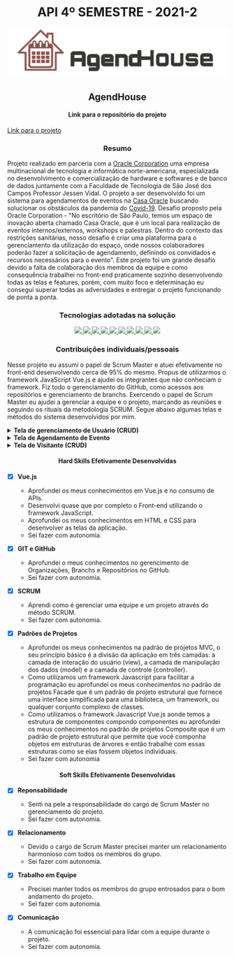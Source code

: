 <h1 align="center">API 4º SEMESTRE - 2021-2</h1>

<p align="center"> <img src="imagens/logo_agendhouse.png" alt="AgendHouse" class="center" width=600/> </p>

<h2 align="center">
AgendHouse
</h2>

<h4 align="center">
Link para o repositório do projeto
</h4>

[Link para o projeto](https://github.com/TairikJohnny/API-4-SEMESTRE)

<h3 align="center">
Resumo
</h3>

Projeto realizado em parceria com a [Oracle Corporation](https://www.oracle.com/br/) uma empresa multinacional de tecnologia e informática norte-americana, especializada no desenvolvimento e comercialização de hardware e softwares e de banco de dados juntamente com a Faculdade de Tecnologia de São José dos Campos Professor Jessen Vidal. O projeto a ser desenvolvido foi um sistema para agendamentos de eventos na [Casa Oracle](https://blogs.oracle.com/oracle-brasil/casa-oracle-abre-as-portas-para-a-inovacao-em-sao-paulo) buscando solucionar os obstáculos da pandemia do [Covid-19](https://covid.saude.gov.br/). Desafio proposto pela Oracle Corporation - "No escritório de São Paulo, temos um espaço de inovação aberta chamado Casa Oracle, que é um local para realização de eventos internos/externos, workshops e palestras. Dentro do contexto das restrições sanitárias, nosso desafio é criar uma plataforma para o gerenciamento da utilização do espaço, onde nossos colaboradores poderão fazer a solicitação de agendamento, definindo os convidados e recursos necessários para o evento". Este projeto foi um grande desafio devido a falta de colaboração dos membros da equipe e como consequência trabalhei no front-end praticamente sozinho desenvolvendo todas as telas e features, porém, com muito foco e determinação eu consegui superar todas as adversidades e entregar o projeto funcionando de ponta a ponta.

<h3 align="center">Tecnologias adotadas na solução</h3>

<div align="center">

<a href="https://vuejs.org/">
  <img src="https://img.shields.io/static/v1?label=Vue.js&message=Front-End&color=4FC08D&style=for-the-badge&logo=Vue.js"/>
</a>
<a href="https://www.javascript.com/">
  <img src="https://img.shields.io/static/v1?label=JavaScript&message=Front-End&color=F7DF1E&style=for-the-badge&logo=JavaScript"/>
</a>
<a href="https://www.npmjs.com/">
  <img src="https://img.shields.io/static/v1?label=NPM&message=Front-end&color=CB3837&style=for-the-badge&logo=NPM"/>
</a>
<a href="https://www.java.com/pt-BR/">
  <img src="https://img.shields.io/static/v1?label=Java&message=Back-End&color=007396&style=for-the-badge&logo=Java"/>
</a>
<a href="https://spring.io/projects/spring-boot">
  <img src="https://img.shields.io/static/v1?label=Spring Boot&message=Back-end&color=6DB33F&style=for-the-badge&logo=Spring"/>
</a>
<a href="https://maven.apache.org/">
  <img src="https://img.shields.io/static/v1?label=Apache Maven&message=Back-end&color=C71A36&style=for-the-badge&logo=Apache Maven"/>
</a>
<a href="https://www.oracle.com/br/cloud/">
  <img src="https://img.shields.io/static/v1?label=Oracle Cloud&message=Banco de Dados&color=F80000&style=for-the-badge&logo=Oracle"/>
</a>
<a href="https://www.atlassian.com/software/jira">
  <img src="https://img.shields.io/static/v1?label=Jira Software&message=Processo&color=0052CC&style=for-the-badge&logo=jirasoftware"/>
</a>
<a href="https://git-scm.com/">
  <img src="https://img.shields.io/static/v1?label=Git&message=Devops&color=F05032&style=for-the-badge&logo=Git"/>
</a>
<a href="https://github.com">
  <img src="https://img.shields.io/static/v1?label=GitHub&message=Devops&color=181717&style=for-the-badge&logo=GitHub"/>
</a>

</div>

<h3 align="center">Contribuições individuais/pessoais</h3>

Nesse projeto eu assumi o papel de Scrum Master e atuei efetivamente no front-end desenvolvendo cerca de 95% do mesmo. Propus de utilizarmos o framework JavaScript Vue.js e ajudei os integrantes que não conheciam o framework. Fiz todo o gerenciamento do GitHub, como acessos aos repositórios e gerenciamento de branchs. Exercendo o papel de Scrum Master eu ajudei a gerenciar a equipe e o projeto, marcando as reuniões e seguindo os rituais da metodologia SCRUM. Segue abaixo algumas telas e métodos do sistema desenvolvidos por mim.

<details>
<summary><b>Tela de gerenciamento de Usuário (CRUD)</b></summary>

<p align="center"> <img src="imagens/tela_usuario_1.png" alt="tela de gerenciamento de usuário" class="center" width=800/> </p>
<p align="center"> <img src="imagens/tela_usuario_2.png" alt="tela de gerenciamento de usuário" class="center" width=800/> </p>

```bash
// Método de cadastro de usuario
cadastrar_usuario() {
  // Se o usuario não tiver um "cod" significa que esse usuario não existe então ele vai pra request de cadastro
  if (!this.usuario.cod) {
    Usuario.salvar_usuario(this.usuario)
      .then((resposta_cadastro_usuario) => {
        this.usuario = {};
        Swal.fire(
          "Sucesso",
          "Usuário " +
            resposta_cadastro_usuario.data.nome +
            " cadastrado com sucesso!!!",
          "success"
        );
        // Chama o método de exibir os usuarios na tela
        this.exibir_usuario();
      })
      .catch((e) => {
        Swal.fire(
          "Oops...",
          "Erro ao cadastrar o usuário! - Erro: " + e.response.data.error,
          "error"
        );
      });
    this.close();
  } else {
    // Método de atualizar usuario
    // Se o usuario já tiver um "cod" ele já existe então ele vai pra request de atualizar
    Usuario.atualizar_usuario(this.usuario)
      .then((resposta_atualizar_usuario) => {
        this.usuario = {};
        Swal.fire(
          "Sucesso",
          "Usuário " +
            resposta_atualizar_usuario.data.nome +
            " atualizado com sucesso!!!",
          "success"
        );
        // Chama o método de exibir os usuarios na tela
        this.exibir_usuario();
      })
      .catch((e) => {
        Swal.fire(
          "Oops...",
          "Erro ao atualizar o usuário! - Erro: " + e.response.data.error,
          "error"
        );
      });
    this.close();
  }
},
```

</details>

<details>
<summary><b>Tela de Agendamento de Evento</b></summary>

<p align="center"> <img src="imagens/tela_evento_1.png" alt="tela de agendamento de evento" class="center" width=800/> </p>

```bash
// Método pra exibir os eventos
exibir_evento() {
  Evento.listar_eventos()
    .then((resposta_lista_evento) => {
      this.lista_de_eventos = resposta_lista_evento.data;
    })
    .catch((e) => {
      Swal.fire(
        "Oops...",
        "Erro ao carregar a tabela de eventos! - Erro: " +
          e.response.data.error,
        "error"
      );
    });
},
```

</details>

<details>
<summary><b>Tela de Visitante (CRUD)</b></summary>

<p align="center"> <img src="imagens/tela_visitante_1.png" alt="tela de agendamento de visitante" class="center" width=800/> </p>
<p align="center"> <img src="imagens/tela_visitante_2.png" alt="tela de agendamento de visitante" class="center" width=800/> </p>

```bash
// Método pra excluir os visitantes
deletar_visitante(visitante) {
  Visitante.excluir_visitante(visitante)
    .then((resposta_excluir_visitante) => {
      Swal.fire("Sucesso", "Visitante excluido com sucesso!!!", "success");
      resposta_excluir_visitante;
      this.exibir_visitante();
    })
    .catch((e) => {
      Swal.fire(
        "Oops...",
        "Erro ao excluir o visitante! - Erro: " + e.response.data.error,
        "error"
      );
    });
  this.closeDelete();
},
```

</details>

<h4 align="center">Hard Skills Efetivamente Desenvolvidas</h4>

- [x] <b>Vue.js</b>
    - Aprofundei os meus conhecimentos em Vue.js e no consumo de APIs.
    - Desenvolvi quase que por completo o Front-end utilizando o framework JavaScript.
    - Aprofundei os meus conhecimentos em HTML e CSS para desenvolver as telas da aplicação.
    - Sei fazer com autonomia.

- [x] <b>GIT e GitHub</b>
    - Aprofundei o meus conhecimentos no gerencimento de Organizações, Branchs e Repositórios no GitHub.
    - Sei fazer com autonomia.

- [x] <b>SCRUM</b>
    - Aprendi como é gerenciar uma equipe e um projeto através do método SCRUM.
    - Sei fazer com autonomia.

- [x] <b>Padrões de Projetos</b>
    - Aprofundei os meus conhecimentos na padrão de projetos MVC, o seu princípio básico é a divisão da aplicação em três camadas: a camada de interação do usuário (view), a camada de manipulação dos dados (model) e a camada de controle (controller).
    - Como utilizamos um framework Javascript para facilitar a programação eu aprofundei os meus conhecimentos no padrão de projetos Facade que é um padrão de projeto estrutural que fornece uma interface simplificada para uma biblioteca, um framework, ou qualquer conjunto complexo de classes.
    - Como utilizamos o framework Javascript Vue.js aonde temos a estrutura de componentes compondo componentes eu aprofundei os meus conhecimentos no padrão de projetos Composite que é um padrão de projeto estrutural que permite que você componha objetos em estruturas de árvores e então trabalhe com essas estruturas como se elas fossem objetos individuais.
    - Sei fazer com autonomia

<h4 align="center">Soft Skills Efetivamente Desenvolvidas</h4>

- [x] <b>Reponsabilidade</b>
    - Senti na pele a responsabilidade do cargo de Scrum Master no gerenciamento do projeto.
    - Sei fazer com autonomia.

- [x] <b>Relacionamento</b>
    - Devido o cargo de Scrum Master precisei manter um relacionamento harmonioso com todos os membros do grupo.
    - Sei fazer com autonomia.

- [x] <b>Trabalho em Equipe</b>
    - Precisei manter todos os membros do grupo entrosados para o bom andamento do projeto.
    - Sei fazer com autonomia.

- [x] <b>Comunicação</b>
    - A comunicação foi essencial para lidar com a equipe durante o projeto.
    - Sei fazer com autonomia.